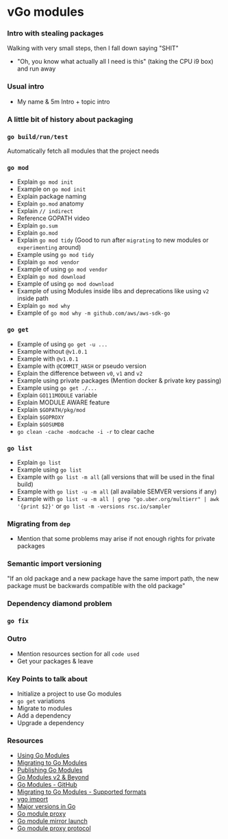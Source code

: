 # vGo modules

### Intro with stealing packages

Walking with very small steps, then I fall down saying "SHIT"

- "Oh, you know what actually all I need is this"
(taking the CPU i9 box) and run away

### Usual intro

- My name & 5m Intro + topic intro

### A little bit of history about packaging


### `go build/run/test`

Automatically fetch all modules that the project needs

### `go mod`

- Explain `go mod init`
- Example on `go mod init`
- Explain package naming
- Explain `go.mod` anatomy
- Explain `// indirect`
- Reference GOPATH video
- Explain `go.sum`
- Explain `go.mod`
- Explain `go mod tidy` (Good to run after `migrating` to new modules or `experimenting` around)
- Example using `go mod tidy`
- Explain `go mod vendor`
- Example of using `go mod vendor`
- Explain `go mod download`
- Example of using `go mod download`
- Example of using Modules inside libs and deprecations like using `v2` inside path
- Explain `go mod why`
- Example of `go mod why -m github.com/aws/aws-sdk-go`

### `go get`

- Example of using `go get -u ...`
- Example without `@v1.0.1`
- Example with `@v1.0.1`
- Example with `@COMMIT_HASH` or pseudo version
- Explain the difference between `v0`, `v1` and `v2`
- Example using private packages (Mention docker & private key passing)
- Example using `go get ./...`
- Explain `GO111MODULE` variable
- Explain MODULE AWARE feature
- Explain `$GOPATH/pkg/mod`
- Explain `$GOPROXY`
- Explain `$GOSUMDB`
- `go clean -cache -modcache -i -r` to clear cache

### `go list`

- Explain `go list`
- Example using `go list`
- Example with `go list -m all` (all versions that will be used in the final build)
- Example with `go list -u -m all` (all available SEMVER versions if any)
- Example with `go list -u -m all | grep "go.uber.org/multierr" | awk '{print $2}'`
or `go list -m -versions rsc.io/sampler`

### Migrating from `dep`

- Mention that some problems may arise if not enough rights for private packages

### Semantic import versioning

"If an old package and a new package have the same import path,
 the new package must be backwards compatible with the old package"

### Dependency diamond problem

### `go fix`

### Outro

- Mention resources section for all `code used`
- Get your packages & leave

### Key Points to talk about

- Initialize a project to use Go modules
- `go get` variations
- Migrate to modules
- Add a dependency
- Upgrade a dependency

### Resources

- [Using Go Modules](https://blog.golang.org/using-go-modules)
- [Migrating to Go Modules](https://blog.golang.org/migrating-to-go-modules)
- [Publishing Go Modules](https://blog.golang.org/publishing-go-modules)
- [Go Modules v2 & Beyond](https://blog.golang.org/v2-go-modules)
- [Go Modules - GitHub](https://github.com/golang/go/wiki/Modules)
- [Migrating to Go Modules - Supported formats](https://go.googlesource.com/go/+/362625209b6cd2bc059b6b0a67712ddebab312d9/src/cmd/go/internal/modconv/modconv.go#9)
- [vgo import](https://research.swtch.com/vgo-import)
- [Major versions in Go](https://medium.com/@elliotchance/major-versions-in-go-modules-explained-ec7c1df3888b)
- [Go module proxy](https://arslan.io/2019/08/02/why-you-should-use-a-go-module-proxy/)
- [Go module mirror launch](https://blog.golang.org/module-mirror-launch)
- [Go module proxy protocol](https://golang.org/cmd/go/#hdr-Module_proxy_protocol)
